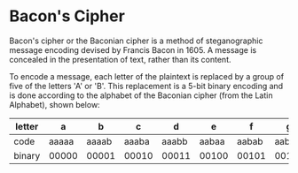 # Bacon's Cipher
Bacon's cipher or the Baconian cipher is a method of steganographic message encoding devised by Francis Bacon in 1605. A message is concealed in the presentation of text, rather than its content.

To encode a message, each letter of the plaintext is replaced by a group of five of the letters 'A' or 'B'. This replacement is a 5-bit binary encoding and is done according to the alphabet of the Baconian cipher (from the Latin Alphabet), shown below:

|letter|  a   |  b   |  c   |  d   |  e   |  f   |  g   |
|------|------|------|------|------|------|------|------|
|code  |aaaaa |aaaab |aaaba |aaabb |aabaa |aabab |aabba |
|binary|00000 |00001 |00010 |00011 |00100 |00101 |00110 |
